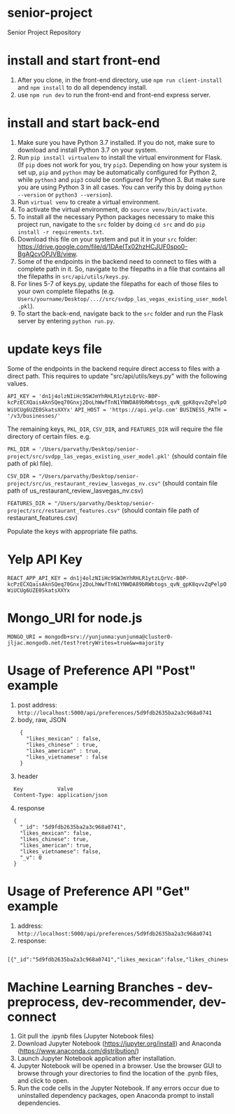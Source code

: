 # senior-project
Senior Project Repository

# install and start front-end
1. After you clone, in the front-end directory, use `npm run client-install` and `npm install` to do all dependency install.
2. use `npm run dev` to run the front-end and front-end express server.

# install and start back-end
1. Make sure you have Python 3.7 installed. If you do not, make sure to download and install Python 3.7 on your system.
2. Run `pip install virtualenv` to install the virtual environment for Flask. (If `pip` does not work for you, try `pip3`. Depending on how your system is set up, `pip` and `python` may be automatically configured for Python 2, while `python3` and `pip3` could be configured for Python 3. But make sure you are using Python 3 in all cases. You can verify this by doing `python --version` or `python3 --version`).
3. Run `virtual venv` to create a virtual environment.
4. To activate the virtual environment, do `source venv/bin/activate`.
5. To install all the necessary Python packages necessary to make this project run, navigate to the `src` folder by doing `cd src` and do `pip install -r requirements.txt`.
6. Download this file on your system and put it in your `src` folder: https://drive.google.com/file/d/1DAeITx02hzHCJUF0spo0-BgAQcvOPJVB/view.
7. Some of the endpoints in the backend need to connect to files with a complete path in it. So, navigate to the filepaths in a file that contains all the filepaths in `src/api/utils/keys.py`. 
8. For lines 5-7 of keys.py, update the filepaths for each of those files to your own complete filepaths (e.g. `Users/yourname/Desktop/...//src/svdpp_las_vegas_existing_user_model.pkl`).
9. To start the back-end, navigate back to the `src` folder and run the Flask server by entering `python run.py`.

# update keys file
Some of the endpoints in the backend require direct access to files with a direct path. This requires to update "src/api/utils/keys.py" with the following values.

`API_KEY = 'dn1j4olzNIiHc9SWJmYhRHLR1ytzLQrVc-B0P-kcPzECXQaisAknSQeq70Gnxj2DoLhWwfTnN1YNWDA89bRWbtogs_qvN_gpK8qvvZqPelpOWiUCUg6UZE0SkatsXXYx'`
`API_HOST = 'https://api.yelp.com'`
`BUSINESS_PATH = '/v3/businesses/'`

The remaining keys, `PKL_DIR`, `CSV_DIR`, and `FEATURES_DIR` will require the file directory of certain files. e.g.

`PKL_DIR = '/Users/parvathy/Desktop/senior-project/src/svdpp_las_vegas_existing_user_model.pkl'` (should contain file path of pkl file).

`CSV_DIR = "/Users/parvathy/Desktop/senior-project/src/us_restaurant_review_lasvegas_nv.csv"` (should contain file path of us_restaurant_review_lasvegas_nv.csv)

`FEATURES_DIR = "/Users/parvathy/Desktop/senior-project/src/restaurant_features.csv"` (should contain file path of restaurant_features.csv)

Populate the keys with appropriate file paths.

# Yelp API Key
`REACT_APP_API_KEY = dn1j4olzNIiHc9SWJmYhRHLR1ytzLQrVc-B0P-kcPzECXQaisAknSQeq70Gnxj2DoLhWwfTnN1YNWDA89bRWbtogs_qvN_gpK8qvvZqPelpOWiUCUg6UZE0SkatsXXYx`

# Mongo_URI for node.js
`MONGO_URI = mongodb+srv://yunjunma:yunjunma@cluster0-jljac.mongodb.net/test?retryWrites=true&w=majority`

# Usage of Preference API "Post" example
1. post address: `http://localhost:5000/api/preferences/5d9fdb2635ba2a3c968a0741`
2. body, raw, JSON
```
    {
      "likes_mexican" : false,
      "likes_chinese" : true,
      "likes_american" : true,
      "likes_vietnamese" : false
    }
```
3. header
```
  Key           Valve
  Content-Type: application/json
```
4. response
```
  {
    "_id": "5d9fdb2635ba2a3c968a0741",
    "likes_mexican": false,
    "likes_chinese": true,
    "likes_american": true,
    "likes_vietnamese": false,
    "_v": 0
  }
```

# Usage of Preference API "Get" example
1. address: 
    `http://localhost:5000/api/preferences/5d9fdb2635ba2a3c968a0741`
2. response: 
```
  [{"_id":"5d9fdb2635ba2a3c968a0741","likes_mexican":false,"likes_chinese":true,"likes_american":true,"likes_vietnamese":false,"__v":0}]
```
  
# Machine Learning Branches - dev-preprocess, dev-recommender, dev-connect
1. Git pull the .ipynb files (Jupyter Notebook files)
2. Download Jupyter Notebook (https://jupyter.org/install) and Anaconda (https://www.anaconda.com/distribution/)
3. Launch Jupyter Notebook application after installation.
4. Jupyter Notebook will be opened in a browser. Use the browser GUI to browse through your directories to find the location of the      .pynb files, and click to open.
5. Run the code cells in the Jupyter Notebook. If any errors occur due to uninstalled dependency packages, open Anaconda prompt to install dependencies.
